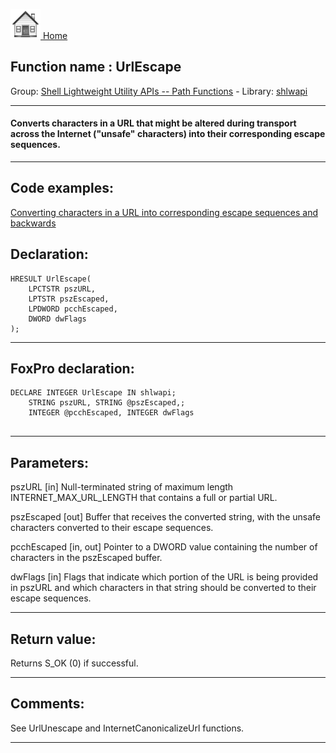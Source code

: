 [<img src="../../images/home.png"> Home ](https://github.com/VFPX/Win32API)  

## Function name : UrlEscape
Group: [Shell Lightweight Utility APIs -- Path Functions](../../functions_group.md#Shell_Lightweight_Utility_APIs_--_Path_Functions)  -  Library: [shlwapi](../../libraries.md#shlwapi)  
***  


#### Converts characters in a URL that might be altered during transport across the Internet ("unsafe" characters) into their corresponding escape sequences.
***  


## Code examples:
[Converting characters in a URL into corresponding escape sequences and backwards](../../samples/sample_396.md)  

## Declaration:
```foxpro  
HRESULT UrlEscape(
	LPCTSTR pszURL,
	LPTSTR pszEscaped,
	LPDWORD pcchEscaped,
	DWORD dwFlags
);  
```  
***  


## FoxPro declaration:
```foxpro  
DECLARE INTEGER UrlEscape IN shlwapi;
	STRING pszURL, STRING @pszEscaped,;
	INTEGER @pcchEscaped, INTEGER dwFlags
  
```  
***  


## Parameters:
pszURL
[in] Null-terminated string of maximum length INTERNET_MAX_URL_LENGTH that contains a full or partial URL.

pszEscaped
[out] Buffer that receives the converted string, with the unsafe characters converted to their escape sequences.

pcchEscaped
[in, out] Pointer to a DWORD value containing the number of characters in the pszEscaped buffer.

dwFlags
[in] Flags that indicate which portion of the URL is being provided in pszURL and which characters in that string should be converted to their escape sequences.
  
***  


## Return value:
Returns S_OK (0) if successful.  
***  


## Comments:
See UrlUnescape and InternetCanonicalizeUrl functions.  
  
***  

